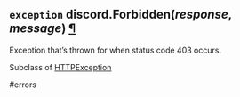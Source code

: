 ## `exception` discord.**Forbidden**(_response_, _message_) [¶](https://discordpy.readthedocs.io/en/stable/api.html#discord.Forbidden)
Exception that’s thrown for when status code 403 occurs. 

Subclass of [HTTPException](./HTTPException)

#errors 